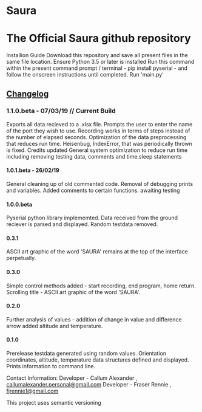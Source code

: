 # Saura
<h1>The Official Saura github repository</h1>

Installion Guide
Download this repository and save all present files in the same file location.
Ensure Python 3.5 or later is installed
Run this command within the present command prompt / terminal - pip install pyserial - and follow the onscreen instructions until completed.
Run 'main.py'

<h2><u>Changelog</u></h2>

<h3>1.1.0.beta - 07/03/19 // Current Build</h3>
Exports all data recieved to a .xlsx file.
Prompts the user to enter the name of the port they wish to use.
Recording works in terms of steps instead of the number of elapsed seconds.
Optimization of the data preprocessing that reduces run time.
Heisenbug, IndexError, that was periodically thrown is fixed.
Credits updated
General system optimization to reduce run time including removing testing data, comments and time.sleep statements

<h4>1.0.1.beta - 26/02/19</h4>
General cleaning up of old commented code.
Removal of debugging prints and variables.
Added comments to certain functions.
awaiting testing

<h4>1.0.0.beta</h4>
Pyserial python library implememted.
Data received from the ground reciever is parsed and displayed.
Random testdata removed.

<h4>0.3.1</h4>
ASCII art graphic of the word 'SAURA' remains at the top of the interface perpetually.

<h4>0.3.0</h4>
Simple control methods added - start recording, end program, home return.
Scrolling title - ASCII art graphic of the word 'SAURA'.

<h4>0.2.0</h4>
Further analysis of values - addition of change in value and difference arrow added altitude and temperature. 

<h4>0.1.0</h4>
Prerelease testdata generated using random values.
Orientation coordinates, altitude, temperature data structures defined and displayed.
Prints information to command line.

Contact Information:
Developer - Callum Alexander , callumalexander.personal@gmail.com
Developer - Fraser Rennie , fjrennie1@gmail.com

This project uses semantic versioning

